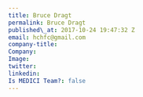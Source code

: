 ```yaml
---
title: Bruce Dragt
permalink: Bruce Dragt
published\_at: 2017-10-24 19:47:32 Z
email: hchfc@gmail.com
company-title: 
Company: 
Image: 
twitter: 
linkedin: 
Is MEDICI Team?: false
---
```


